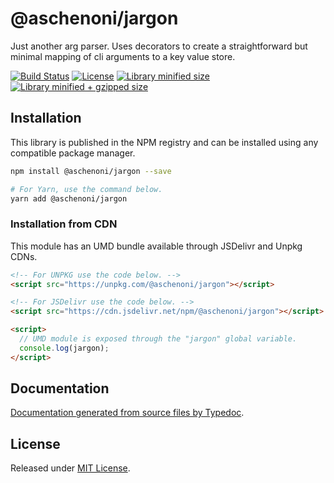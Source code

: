# @aschenoni/jargon

Just another arg parser. Uses decorators to create a straightforward but minimal mapping of cli arguments to a key value store.

[![Build Status](https://travis-ci.org/aschenoni/jargon.svg?branch=master)](https://travis-ci.org/aschenoni/jargon)
[![License](https://badgen.net/github/license/aschenoni/jargon)](./LICENSE)
[![Library minified size](https://badgen.net/bundlephobia/min/@aschenoni/jargon)](https://bundlephobia.com/result?p=@aschenoni/jargon)
[![Library minified + gzipped size](https://badgen.net/bundlephobia/minzip/@aschenoni/jargon)](https://bundlephobia.com/result?p=@aschenoni/jargon)

## Installation

This library is published in the NPM registry and can be installed using any compatible package manager.

```sh
npm install @aschenoni/jargon --save

# For Yarn, use the command below.
yarn add @aschenoni/jargon
```

### Installation from CDN

This module has an UMD bundle available through JSDelivr and Unpkg CDNs.

```html
<!-- For UNPKG use the code below. -->
<script src="https://unpkg.com/@aschenoni/jargon"></script>

<!-- For JSDelivr use the code below. -->
<script src="https://cdn.jsdelivr.net/npm/@aschenoni/jargon"></script>

<script>
  // UMD module is exposed through the "jargon" global variable.
  console.log(jargon);
</script>
```

## Documentation

[Documentation generated from source files by Typedoc](./docs/README.md).

## License

Released under [MIT License](./LICENSE).
